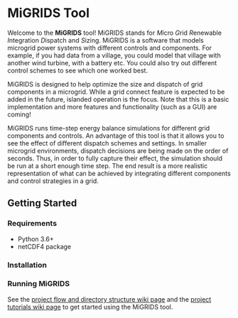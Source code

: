 # MiGRIDS Tool 
Welcome to the **MiGRIDS** tool! MiGRIDS stands for *Mi*cro *G*rid *R*enewable *I*ntegration *D*ispatch and *S*izing. MiGRIDS is a software that models microgrid power systems with different controls and components. For example, if you had data from a village, you could model that village with another wind turbine, with a battery etc. You could also try out different control schemes to see which one worked best.

MiGRIDS is designed to help optimize the size and dispatch of grid components in a microgrid. While a grid connect feature is expected to be added in the future, islanded operation is the focus. Note that this is a basic implementation and more features and functionality (such as a GUI) are coming!

MiGRIDS runs time-step energy balance simulations for different grid components and controls. An advantage of this tool is that it allows you to see the effect of different dispatch schemes and settings. In smaller microgrid environments, dispatch decisions are being made on the order of seconds. Thus, in order to fully capture their effect, the simulation should be run at a short enough time step. The end result is a more realistic representation of what can be achieved by integrating different components and control strategies in a grid.

## Getting Started
### Requirements
* Python 3.6+
* netCDF4 package

### Installation

### Running MiGRIDS
See the [project flow and directory structure wiki page](https://github.com/acep-uaf/GBSTools/wiki/Project-flow-and-directory-structure) and the [project tutorials wiki page](https://github.com/acep-uaf/GBSTools/wiki/Project-tutorials) to get started using the MiGRIDS tool. 
